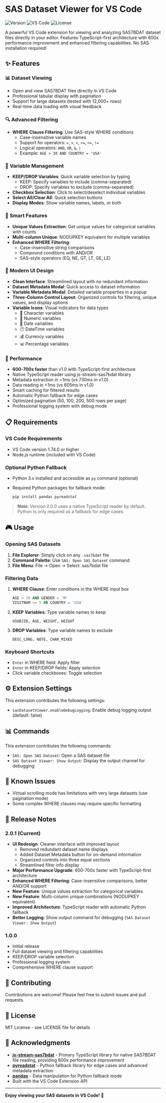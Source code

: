 # SAS Dataset Viewer for VS Code

![Version](https://img.shields.io/badge/version-2.0.1-blue)
![VS Code](https://img.shields.io/badge/VS%20Code-^1.74.0-blue)
![License](https://img.shields.io/badge/license-MIT-green)

A powerful VS Code extension for viewing and analyzing SAS7BDAT dataset files directly in your editor. Features TypeScript-first architecture with 600x performance improvement and enhanced filtering capabilities. No SAS installation required!

## ✨ Features

### 📊 **Dataset Viewing**

- Open and view SAS7BDAT files directly in VS Code
- Professional tabular display with pagination
- Support for large datasets (tested with 12,000+ rows)
- Real-time data loading with visual feedback

### 🔍 **Advanced Filtering**

- **WHERE Clause Filtering**: Use SAS-style WHERE conditions
  - Case-insensitive variable names
  - Support for operators: `=`, `>`, `<`, `>=`, `<=`, `!=`
  - Logical operators: `AND`, `OR`, `&`, `|`
  - Example: `AGE > 30 AND COUNTRY = 'USA'`

### 📝 **Variable Management**

- **KEEP/DROP Variables**: Quick variable selection by typing
  - KEEP: Specify variables to include (comma-separated)
  - DROP: Specify variables to exclude (comma-separated)
- **Checkbox Selection**: Click to select/deselect individual variables
- **Select All/Clear All**: Quick selection buttons
- **Display Modes**: Show variable names, labels, or both

### 🎯 **Smart Features**

- **Unique Values Extraction**: Get unique values for categorical variables with counts
- **Multi-column Unique**: NODUPKEY equivalent for multiple variables
- **Enhanced WHERE Filtering**:
  - Case-insensitive string comparisons
  - Compound conditions with AND/OR
  - SAS-style operators (EQ, NE, GT, LT, GE, LE)

### 🎨 **Modern UI Design**

- **Clean Interface**: Streamlined layout with no redundant information
- **Dataset Metadata Modal**: Quick access to dataset information
- **Variable Metadata Modal**: Detailed variable properties in a popup
- **Three-Column Control Layout**: Organized controls for filtering, unique values, and display options
- **Variable Icons**: Visual indicators for data types
  - 📝 Character variables
  - 🔢 Numeric variables
  - 📅 Date variables
  - 🕐 DateTime variables
  - 💰 Currency variables
  - 📊 Percentage variables

### 🚀 **Performance**

- **600-700x faster** than v1.0 with TypeScript-first architecture
- Native TypeScript reader using js-stream-sas7bdat library
- Metadata extraction in ~1ms (vs 730ms in v1.0)
- Data reading in <1ms (vs 605ms in v1.0)
- Smart caching for filtered results
- Automatic Python fallback for edge cases
- Optimized pagination (50, 100, 200, 500 rows per page)
- Professional logging system with debug mode

## 📋 Requirements

### VS Code Requirements

- VS Code version 1.74.0 or higher
- Node.js runtime (included with VS Code)

### Optional Python Fallback

- Python 3.x installed and accessible as `py` command (optional)
- Required Python packages for fallback mode:

  ```bash
  pip install pandas pyreadstat
  ```

> **Note**: Version 2.0.0 uses a native TypeScript reader by default. Python is only required as a fallback for edge cases.

## 🎮 Usage

### Opening SAS Datasets

1. **File Explorer**: Simply click on any `.sas7bdat` file
2. **Command Palette**: Use `SAS: Open SAS Dataset` command
3. **File Menu**: File → Open → Select .sas7bdat file

### Filtering Data

1. **WHERE Clause**: Enter conditions in the WHERE input box

   ```sql
   AGE > 30 AND GENDER = 'M'
   VISITNUM >= 5 OR COUNTRY = 'USA'
   ```

2. **KEEP Variables**: Type variable names to keep

   ```
   USUBJID, AGE, WEIGHT, HEIGHT
   ```

3. **DROP Variables**: Type variable names to exclude

   ```
   DESC_LONG, NOTE, CHAR_MIXED
   ```

### Keyboard Shortcuts

- `Enter` in WHERE field: Apply filter
- `Enter` in KEEP/DROP fields: Apply selection
- Click variable checkboxes: Toggle selection

## ⚙️ Extension Settings

This extension contributes the following settings:

- `sasDatasetViewer.enableDebugLogging`: Enable debug logging output (default: false)

## 📊 Commands

This extension contributes the following commands:

- `SAS: Open SAS Dataset`: Open a SAS dataset file
- `SAS Dataset Viewer: Show Output`: Display the output channel for debugging

## 🐛 Known Issues

- Virtual scrolling mode has limitations with very large datasets (use pagination mode)
- Some complex WHERE clauses may require specific formatting

## 📝 Release Notes

### 2.0.1 (Current)

- **UI Redesign**: Cleaner interface with improved layout
  - Removed redundant dataset name displays
  - Added Dataset Metadata button for on-demand information
  - Organized controls into three equal sections
  - Streamlined filter info display
- **Major Performance Upgrade**: 600-700x faster with TypeScript-first architecture
- **Enhanced WHERE Filtering**: Case-insensitive comparisons, better AND/OR support
- **New Feature**: Unique values extraction for categorical variables
- **New Feature**: Multi-column unique combinations (NODUPKEY equivalent)
- **Improved Architecture**: TypeScript reader with automatic Python fallback
- **Better Logging**: Show output command for debugging (`SAS Dataset Viewer: Show Output`)

### 1.0.0

- Initial release
- Full dataset viewing and filtering capabilities
- KEEP/DROP variable selection
- Professional logging system
- Comprehensive WHERE clause support

## 🤝 Contributing

Contributions are welcome! Please feel free to submit issues and pull requests.

## 📄 License

MIT License - see LICENSE file for details

## 🙏 Acknowledgments

- **[js-stream-sas7bdat](https://www.npmjs.com/package/js-stream-sas7bdat)** - Primary TypeScript library for native SAS7BDAT file reading, providing 600x performance improvement
- **[pyreadstat](https://github.com/Roche/pyreadstat)** - Python fallback library for edge cases and advanced metadata extraction
- **[pandas](https://pandas.pydata.org/)** - Data manipulation for Python fallback mode
- Built with the VS Code Extension API

---

**Enjoy viewing your SAS datasets in VS Code!** 🎉
